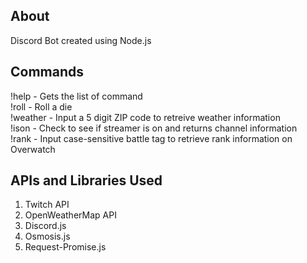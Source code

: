 ## About
Discord Bot created using Node.js

## Commands
!help - Gets the list of command<br>
!roll - Roll a die<br>
!weather <ZIP Code> - Input a 5 digit ZIP code to retreive weather information<br>
!ison <Twitch Channel ID> - Check to see if streamer is on and returns channel information<br>
!rank <Battle Tag> - Input case-sensitive battle tag to retrieve rank information on Overwatch<br>

## APIs and Libraries Used
1) Twitch API<br>
2) OpenWeatherMap API<br>
3) Discord.js<br>
4) Osmosis.js<br>
5) Request-Promise.js<br>
